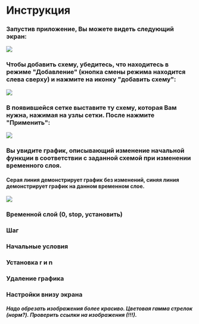 # Инструкция

### Запустив приложение, Вы можете видеть следующий экран:
<picture>
  <img src="https://github.com/AlexandraDelaya/New/blob/main/images/git0%20MAIN.png">
</picture>

### Чтобы добавить схему, убедитесь, что находитесь в режиме "Добавление" (кнопка смены режима находится слева сверху) и нажмите на иконку "добавить схему":
<picture>
  <img src="https://github.com/AlexandraDelaya/New/blob/main/images/git1%5B1%5D(0).png">
</picture>


### В появившейся сетке выставите ту схему, которая Вам нужна, нажимая на узлы сетки. После нажмите "Применить":
<picture>
  <img src="https://github.com/AlexandraDelaya/New/blob/main/images/git3%5B1%5D.png">
</picture>

### Вы увидите график, описывающий изменение начальной функции в соответствии с заданной схемой при изменении временного слоя.
#### Серая линия демонстрирует график без изменений, синяя линия демонстрирует график на данном временном слое.
<picture>
  <img src="https://github.com/AlexandraDelaya/New/blob/main/images/git4.png">
</picture>

### Временной слой (0, stop, установить)

### Шаг

### Начальные условия

### Установка r и n

### Удаление графика

### Настройки внизу экрана



##### Надо обрезать изображения более красиво. Цветовая гамма стрелок (норм?). Проверить ссылки на изображения (!!!).
